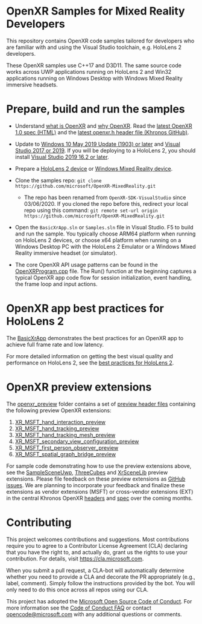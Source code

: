 # OpenXR Samples for Mixed Reality Developers

This repository contains OpenXR code samples tailored for developers who are familiar with and using the Visual Studio toolchain, e.g. HoloLens 2 developers.

These OpenXR samples use C++17 and D3D11. The same source code works across UWP applications running on HoloLens 2 and Win32 applications running on Windows Desktop with Windows Mixed Reality immersive headsets.

# Prepare, build and run the samples

- Understand [what is OpenXR](https://docs.microsoft.com/windows/mixed-reality/openxr#what-is-openxr) and [why OpenXR](https://docs.microsoft.com/windows/mixed-reality/openxr#why-openxr).  Read the [latest OpenXR 1.0 spec (HTML)](https://www.khronos.org/registry/OpenXR/specs/1.0/html/xrspec.html) and the [latest openxr.h header file (Khronos GitHub)](https://github.com/KhronosGroup/OpenXR-SDK/blob/master/include/openxr/openxr.h).

- Update to [Windows 10 May 2019 Update (1903) or later](https://www.microsoft.com/software-download/windows10) and [Visual Studio 2017 or 2019](https://visualstudio.microsoft.com/downloads/).  If you will be deploying to a HoloLens 2, you should install [Visual Studio 2019 16.2 or later](https://visualstudio.microsoft.com/downloads/).

- Prepare a [HoloLens 2 device](https://docs.microsoft.com/windows/mixed-reality/openxr#getting-started-with-openxr-for-hololens-2) or [Windows Mixed Reality device](https://docs.microsoft.com/windows/mixed-reality/openxr#getting-started-with-openxr-for-windows-mixed-reality-headsets).

- Clone the samples repo: `git clone https://github.com/microsoft/OpenXR-MixedReality.git`

    - The repo has been renamed from `OpenXR-SDK-VisualStudio` since 03/06/2020.  If you cloned the repo before this, redirect your local repo using this command:
     `git remote set-url origin https://github.com/microsoft/OpenXR-MixedReality.git`

- Open the `BasicXrApp.sln` or `Samples.sln` file in Visual Studio. F5 to build and run the sample. You typically choose ARM64 platform when running on HoloLens 2 devices, or choose x64 platform when running on a Windows Desktop PC with the HoloLens 2 Emulator or a Windows Mixed Reality immersive headset (or simulator).

- The core OpenXR API usage patterns can be found in the [OpenXRProgram.cpp](https://github.com/microsoft/OpenXR-MixedReality/blob/master/samples/BasicXrApp/OpenXrProgram.cpp) file. The Run() function at the beginning captures a typical OpenXR app code flow for session initialization, event handling, the frame loop and input actions.

# OpenXR app best practices for HoloLens 2

The [BasicXrApp](https://github.com/microsoft/OpenXR-MixedReality/tree/master/samples/BasicXrApp) demonstrates the best practices for an OpenXR app to achieve full frame rate and low latency.

For more detailed information on getting the best visual quality and performance on HoloLens 2, see the [best practices for HoloLens 2](https://aka.ms/openxr-best).

# OpenXR preview extensions

The [openxr_preview](https://github.com/microsoft/OpenXR-MixedReality/tree/master/openxr_preview) folder contains a set of [preview header files](https://github.com/microsoft/OpenXR-MixedReality/tree/master/openxr_preview/include/openxr) containing the following preview OpenXR extensions:

1. [XR_MSFT_hand_interaction_preview](https://microsoft.github.io/OpenXR-MixedReality/openxr_preview/specs/openxr.html#XR_MSFT_hand_interaction_preview)
1. [XR_MSFT_hand_tracking_preview](https://microsoft.github.io/OpenXR-MixedReality/openxr_preview/specs/openxr.html#XR_MSFT_hand_tracking_preview)
1. [XR_MSFT_hand_tracking_mesh_preview](https://microsoft.github.io/OpenXR-MixedReality/openxr_preview/specs/openxr.html#XR_MSFT_hand_tracking_mesh_preview)
1. [XR_MSFT_secondary_view_configuration_preview](https://microsoft.github.io/OpenXR-MixedReality/openxr_preview/specs/openxr.html#XR_MSFT_secondary_view_configuration_preview)
1. [XR_MSFT_first_person_observer_preview](https://microsoft.github.io/OpenXR-MixedReality/openxr_preview/specs/openxr.html#XR_MSFT_first_person_observer_preview)
1. [XR_MSFT_spatial_graph_bridge_preview](https://microsoft.github.io/OpenXR-MixedReality/openxr_preview/specs/openxr.html#XR_MSFT_spatial_graph_bridge_preview)

For sample code demonstrating how to use the preview extensions above, see the [SampleSceneUwp](https://github.com/microsoft/OpenXR-MixedReality/tree/master/samples/SampleSceneUwp), [ThreeCubes](https://github.com/microsoft/OpenXR-MixedReality/tree/master/samples/ThreeCubesUwp) and [XrSceneLib](https://github.com/microsoft/OpenXR-MixedReality/tree/master/samples/XrSceneLib) preview extensions.  Please file feedback on these preview extensions as [GitHub issues](https://github.com/microsoft/OpenXR-MixedReality/issues).  We are planning to incorporate your feedback and finalize these extensions as vendor extensions (MSFT) or cross-vendor extensions (EXT) in the central Khronos OpenXR [headers](https://github.com/KhronosGroup/OpenXR-SDK/tree/master/include/openxr) and [spec](https://www.khronos.org/registry/OpenXR/specs/1.0/html/xrspec.html) over the coming months.

# Contributing

This project welcomes contributions and suggestions.  Most contributions require you to agree to a
Contributor License Agreement (CLA) declaring that you have the right to, and actually do, grant us
the rights to use your contribution. For details, visit https://cla.microsoft.com.

When you submit a pull request, a CLA-bot will automatically determine whether you need to provide
a CLA and decorate the PR appropriately (e.g., label, comment). Simply follow the instructions
provided by the bot. You will only need to do this once across all repos using our CLA.

This project has adopted the [Microsoft Open Source Code of Conduct](https://opensource.microsoft.com/codeofconduct/).
For more information see the [Code of Conduct FAQ](https://opensource.microsoft.com/codeofconduct/faq/) or
contact [opencode@microsoft.com](mailto:opencode@microsoft.com) with any additional questions or comments.
